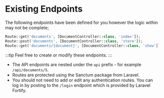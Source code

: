 # Existing Endpoints

The following endpoints have been defined for you however the logic within may not be complete;

```php
Route::get('documents', [DocumentController::class, 'index']);
Route::post('documents', [DocumentController::class, 'store']);
Route::get('documents/{document}', [DocumentController::class, 'show']);
```

:::tip
Feel free to create or modify these endpoints.
:::

- The API endpoints are nested under the `api` prefix - for example `/api/documents/5`.
- Routes are protected using the Sanctum package from Laravel.
- You should not need to add or edit any authentication routes. You can log in by posting to the `/login` endpoint which is provided by Laravel Fortify.
